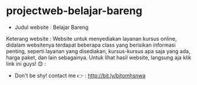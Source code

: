 # projectweb-belajar-bareng
- Judul website : Belajar Bareng

Keterang website : Website untuk menyediakan layanan kursus online, didalam websitenya terdapat beberapa class yang berisikan informasi penting, seperti layanan yang disediakan, kursus-kursus apa saja yang ada, harga paket, dan lain sebagainya.
Untuk lihat hasil website, langsung aja klik link ini guys! 😊 : 

- Don't be shy! contact me 👉 : http://bit.ly/bitomhsnwa
